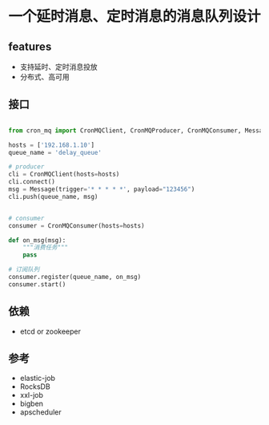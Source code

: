 # 一个延时消息、定时消息的消息队列设计

## features

- 支持延时、定时消息投放
- 分布式、高可用

## 接口

```py

from cron_mq import CronMQClient, CronMQProducer, CronMQConsumer, Message

hosts = ['192.168.1.10']
queue_name = 'delay_queue'

# producer
cli = CronMQClient(hosts=hosts)
cli.connect()
msg = Message(trigger='* * * * *', payload="123456")
cli.push(queue_name, msg)


# consumer
consumer = CronMQConsumer(hosts=hosts)

def on_msg(msg):
    """消费任务"""
    pass

# 订阅队列
consumer.register(queue_name, on_msg)
consumer.start()


```

## 依赖

- etcd or zookeeper

## 参考

- elastic-job
- RocksDB
- xxl-job
- bigben
- apscheduler

